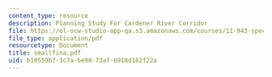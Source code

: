 ```yaml
---
content_type: resource
description: Planning Study For Cardener River Corridor
file: https://ol-ocw-studio-app-qa.s3.amazonaws.com/courses/11-943-special-studies-in-urban-studies-and-planning-the-cardener-river-corridor-workshop-fall-2001/b10559b73c7abe9073af6918d182f22a_smallfina.pdf
file_type: application/pdf
resourcetype: Document
title: smallfina.pdf
uid: b10559b7-3c7a-be90-73af-6918d182f22a
---
```

